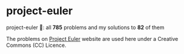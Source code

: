 # project-euler
project-euler 🔢: all **785** problems and my solutions to **82** of them

The problems on [Project Euler](https://projecteuler.net/) website are used here under a Creative Commons (CC) Licence.
